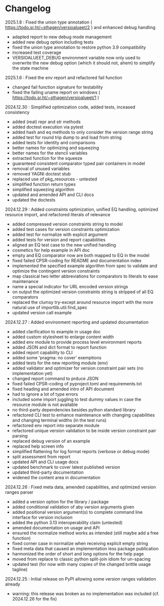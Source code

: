 # Changelog

2025.1.8
:    Fixed the union type annotation ( <https://todo.sr.ht/~sthagen/versioalueet/2> ) and enhanced debug handling
- adapted report to new debug mode management
- added new debug option including tests
- fixed the union type annotation to restore python 3.9 compatibility
- increased test coverage
- VERSIOALUEET_DEBUG environment variable now only used to overwrite the new debug option (which it should not, ahem) to simplify the state machine

2025.1.6
:    Fixed the env report and refactored fail function
- changed fail function signature for testability
- fixed the failing uname report on windows ( <https://todo.sr.ht/~sthagen/versioalueet/1> )

2024.12.30
:    Simplified optimization code, added tests, inceased consistency
- added (real) repr and str methods
- added doctest execution via pytest
- added hash and eq methods to only consider the version range string
- added test for round trip dump to and load from string
- added tests for identity and comparisons
- better names for optimizing and squeezing
- better names for the stencil variables
- extracted function for the squeeze
- guaranteed consistent comparator typed pair containers in model
- removal of unused variables
- removed YAGNI doctest stub
- replaced use of pkg_resources - untested
- simplified function return types
- simplified squeezing algorithm
- updated and amended API and CLI docs
- updated the doctests

2024.12.29
:    Added constraints optimization, unified EQ handling, optimized resource import, and refactored literals of relevance
- added compressed version constraints string to model
- added test cases for version constraints optimization
- added test for normalize with explicit argument
- added tests for version and report capabilities
- aligned an EQ test case to the new unified handling
- cosmetics for help example in API doc
- empty and EQ comparator now are both mapped to EQ in the model
- fixed failed CPSR-coding for README and documentation index
- implemented the specified example algorithm from spec to validate and optimize the contingent version constraints
- map classical two letter abbreviations for comparators to literals to ease maintenance
- name a special indicator for URL encoded version strings
- on output the optimized version constraints string is stripped of all EQ comparators
- replaced the clumsy try-except around resource import with the more natural use of importlib.util.find_spec
- updated version call example

2024.12.27
:    Added environment reporting and updated documentation
- added clarification to example in usage doc
- added custom stylesheet to enlarge content width
- added env module to provide process level environment reports
- added JSON and dict format to report function
- added report capability to CLI
- added some 'pragma: no cover' exemptions
- added tests for the new reporting module (env)
- added validator and optimizer for version constraint pair sets (no implementation yet)
- changed report command to prduce JSON
- fixed failed CPSR-coding of pyproject.toml and requirements.txt
- fixed heading and amended intro of API document
- had to ignore a lot of type errors
- included some import juggling to test dummy values in case the resource module is not available
- no third-party dependencies besides python standard library
- refactored CLI test to enhance maintenance with changing capabilities and changing terminal widths (in the test runs)
- refactored env report into separate module
- refactored unique version validation to be inside version constraint pair parsing
- replaced debug version of an example
- replaced help screen info
- simplified flattening for log format reports (verbose or debug mode)
- split assessment from report
- updated API and CLI usage docs
- updated benchmark to cover latest published version
- updated third-party documentation
- widened the content area in documentation

2024.12.26
:    Fixed meta data, amended capabilities, and optimized version ranges parser
- added a version option for the library / package
- added conditional validation of aby version arguments given
- added positional version argument(s) to complete command line interface for version inclusion
- added the python 3.13 interoperability claim (untested)
- amended documentation on usage and API
- ensured the normalize method works as intended (still maybe add a free function)
- fixed corner case in normalize when receiving explicit empty string
- fixed meta data that caused an implementation less package publication
- harmonized the order of short and long options for the help page
- moved from replace to classic python split-join idiom for un-spacing
- updated test (for now with many copies of the changed brittle usage tagline)


2024.12.25
:    Initial release on PyPI allowing some version ranges validation already
- warning: this release was broken as no implementation was included (cf. 2024.12.26 for the fix)
